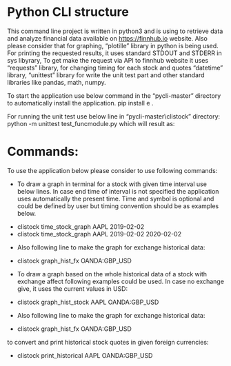 # Python CLI  structure

This command line project is written in python3 and is using to retrieve data and analyze financial data available on https://finnhub.io website. Also please consider that for graphing, “plotille” library in python is being used. For printing the requested results, it uses standard STDOUT and STDERR in sys libyrary, To get make the request via API to finnhub website it uses “requests” library, for changing timing for each stock and quotes “datetime” library, “unittest” library for write the unit test part and other standard libraries like pandas, math, numpy.

To start the application use below command in the “pycli-master” directory to automatically install the application.
pip install e .

For running the unit test use below line in “pycli-master\clistock” directory:
python -m unittest test_funcmodule.py
which will result as:
 
# Commands:
To use the application below please consider to use following commands:

- To draw a graph in terminal for a stock with given time interval use below lines. In case end time of interval is not specified the application uses automatically the present time. Time and symbol is optional and could be defined by user but timing convention should be as examples below.
+ clistock time_stock_graph AAPL 2019-02-02
+ clistock time_stock_graph AAPL 2019-02-02 2020-02-02
 

- Also following line to make the graph for exchange historical data:
+ clistock graph_hist_fx OANDA:GBP_USD

- To draw a graph based on the whole historical data of a stock with exchange affect following examples could be used. In case no exchange give, it uses the current values in USD:
+ clistock graph_hist_stock AAPL OANDA:GBP_USD

- Also following line to make the graph for exchange historical data:
+ clistock graph_hist_fx OANDA:GBP_USD

to convert and print historical stock quotes in given foreign currencies:
+ clistock print_historical AAPL OANDA:GBP_USD


